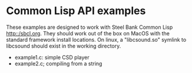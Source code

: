 # Common Lisp API examples

These examples are designed to work with Steel Bank Common Lisp
<http::/sbcl.org>. They should work out of the box on MacOS with the
standard framework install locations. On linux, a "libcsound.so" symlink to libcsound
should exist in the working directory.


- example1.c: simple CSD player
- example2.c; compiling from a string
